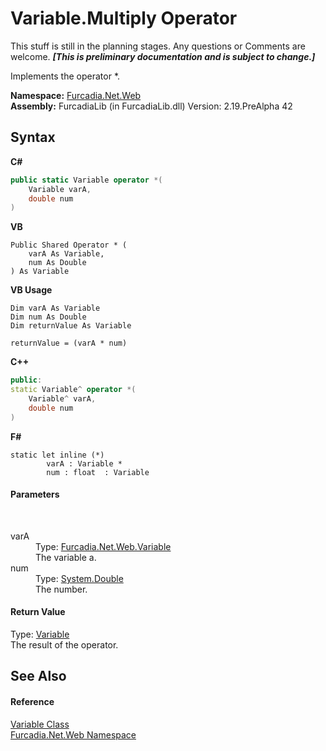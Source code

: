 # Variable.Multiply Operator 
This stuff is still in the planning stages. Any questions or Comments are welcome. _**\[This is preliminary documentation and is subject to change.\]**_

Implements the operator *.

**Namespace:**&nbsp;<a href="N_Furcadia_Net_Web">Furcadia.Net.Web</a><br />**Assembly:**&nbsp;FurcadiaLib (in FurcadiaLib.dll) Version: 2.19.PreAlpha 42

## Syntax

**C#**<br />
``` C#
public static Variable operator *(
	Variable varA,
	double num
)
```

**VB**<br />
``` VB
Public Shared Operator * ( 
	varA As Variable,
	num As Double
) As Variable
```

**VB Usage**<br />
``` VB Usage
Dim varA As Variable
Dim num As Double
Dim returnValue As Variable

returnValue = (varA * num)
```

**C++**<br />
``` C++
public:
static Variable^ operator *(
	Variable^ varA, 
	double num
)
```

**F#**<br />
``` F#
static let inline (*)
        varA : Variable * 
        num : float  : Variable
```


#### Parameters
&nbsp;<dl><dt>varA</dt><dd>Type: <a href="T_Furcadia_Net_Web_Variable">Furcadia.Net.Web.Variable</a><br />The variable a.</dd><dt>num</dt><dd>Type: <a href="http://msdn2.microsoft.com/en-us/library/643eft0t" target="_blank">System.Double</a><br />The number.</dd></dl>

#### Return Value
Type: <a href="T_Furcadia_Net_Web_Variable">Variable</a><br />The result of the operator.

## See Also


#### Reference
<a href="T_Furcadia_Net_Web_Variable">Variable Class</a><br /><a href="N_Furcadia_Net_Web">Furcadia.Net.Web Namespace</a><br />